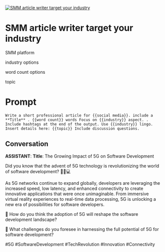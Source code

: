 
[![SMM article writer target your industry](https://flow-prompt-covers.s3.us-west-1.amazonaws.com/icon/vintage/vint_10.png)]()
# SMM article writer target your industry 
SMM platform

industry options

word count options

topic

# Prompt

```
Write a short professional article for {{social media}}. include a **Title** . {{word count}} words Focus on {{industry}} aspect. . Include hashtags at the end of the output. Use {{industry}} lingo. Insert details here: {{topic}} Include discussion questions.
```

## Conversation

**ASSISTANT**: **Title**: The Growing Impact of 5G on Software Development



Did you know that the advent of 5G technology is revolutionizing the world of software development? 🚀🌐💻



As 5G networks continue to expand globally, developers are leveraging the increased speed, low latency, and enhanced connectivity to create innovative applications that were once unimaginable. From immersive virtual reality experiences to real-time data processing, 5G is unlocking a new era of possibilities for software developers.



🤔 How do you think the adoption of 5G will reshape the software development landscape?

🤔 What challenges do you foresee in harnessing the full potential of 5G for software development?



#5G #SoftwareDevelopment #TechRevolution #Innovation #Connectivity


